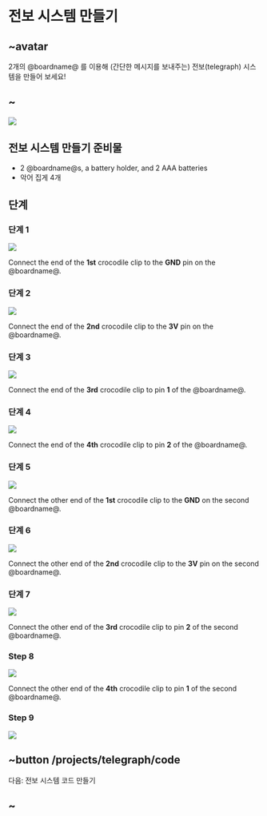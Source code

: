 # 전보 시스템 만들기

## ~avatar

2개의 @boardname@ 를 이용해 (간단한 메시지를 보내주는) 전보(telegraph) 시스템을 만들어 보세요!

## ~

![](/static/mb/lessons/telegraph-0.png)

## 전보 시스템 만들기 준비물

* 2 @boardname@s, a battery holder, and 2 AAA batteries
* 악어 집게 4개

## 단계

### 단계 1

![](/static/mb/lessons/banana-keyboard-1.png)

Connect the end of the **1st** crocodile clip to the **GND** pin on the @boardname@.

### 단계 2

![](/static/mb/lessons/ornament-chain-2.png)

Connect the end of the **2nd** crocodile clip to the **3V** pin on the @boardname@.

### 단계 3

![](/static/mb/lessons/ornament-chain-3.png)

Connect the end of the **3rd** crocodile clip to pin **1** of the @boardname@.

### 단계 4

![](/static/mb/lessons/ornament-chain-4.png)

Connect the end of the **4th** crocodile clip to pin **2** of the @boardname@.

### 단계 5

![](/static/mb/lessons/ornament-chain-5.png)

Connect the other end of the **1st** crocodile clip to the **GND** on the second @boardname@.

### 단계 6

![](/static/mb/lessons/ornament-chain-6.png)

Connect the other end of the **2nd** crocodile clip to the **3V** pin on the second @boardname@.

### 단계 7

![](/static/mb/lessons/ornament-chain-7.png)

Connect the other end of the **3rd** crocodile clip to pin **2** of the second @boardname@.

### Step 8

![](/static/mb/lessons/ornament-chain-8.png)

Connect the other end of the **4th** crocodile clip to pin **1** of the second @boardname@.

### Step 9

![](/static/mb/lessons/telegraph-0.png)

## ~button /projects/telegraph/code

다음: 전보 시스템 코드 만들기

## ~